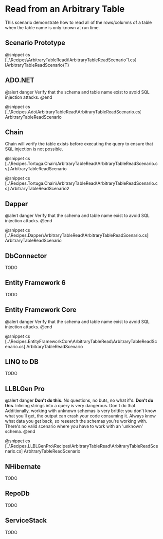 ﻿# Read from an Arbitrary Table

This scenario demonstrate how to read all of the rows/columns of a table when the table name is only known at run time. 

## Scenario Prototype

@snippet cs [..\Recipes\ArbitraryTableRead\IArbitraryTableReadScenario`1.cs] IArbitraryTableReadScenario{T}

## ADO.NET

@alert danger
Verify that the schema and table name exist to avoid SQL injection attacks.
@end

@snippet cs [..\Recipes.Ado\ArbitraryTableRead\ArbitraryTableReadScenario.cs] ArbitraryTableReadScenario

## Chain

Chain will verify the table exists before executing the query to ensure that SQL injection is not possible.

@snippet cs [..\Recipes.Tortuga.Chain\ArbitraryTableRead\ArbitraryTableReadScenario.cs] ArbitraryTableReadScenario

@snippet cs [..\Recipes.Tortuga.Chain\ArbitraryTableRead\ArbitraryTableReadScenario.cs] ArbitraryTableReadScenario2

## Dapper

@alert danger
Verify that the schema and table name exist to avoid SQL injection attacks.
@end

@snippet cs [..\Recipes.Dapper\ArbitraryTableRead\ArbitraryTableReadScenario.cs] ArbitraryTableReadScenario

## DbConnector

TODO

## Entity Framework 6

TODO

## Entity Framework Core

@alert danger
Verify that the schema and table name exist to avoid SQL injection attacks.
@end

@snippet cs [..\Recipes.EntityFrameworkCore\ArbitraryTableRead\ArbitraryTableReadScenario.cs] ArbitraryTableReadScenario

## LINQ to DB

TODO

## LLBLGen Pro 

@alert danger
**Don't do this**. No questions, no buts, no what if's. **Don't do this**. Inlining strings into a query is very dangerous. Don't do that. 
Additionally, working with unknown schemas is very brittle: you don't know what you'll get, the output can crash your code consuming it. 
Always know what data you get back, so research the schemas you're working with. There's no valid scenario where you have to work with 
an 'unknown' schema. 
@end

@snippet cs [..\Recipes.LLBLGenPro\Recipes\ArbitraryTableRead\ArbitraryTableReadScenario.cs] ArbitraryTableReadScenario


## NHibernate

TODO

## RepoDb

TODO

## ServiceStack

TODO
